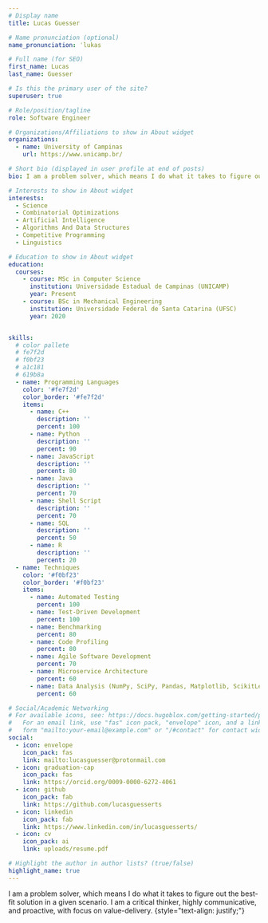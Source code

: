 ```yaml
---
# Display name
title: Lucas Guesser

# Name pronunciation (optional)
name_pronunciation: ˈlukas

# Full name (for SEO)
first_name: Lucas
last_name: Guesser

# Is this the primary user of the site?
superuser: true

# Role/position/tagline
role: Software Engineer

# Organizations/Affiliations to show in About widget
organizations:
  - name: University of Campinas
    url: https://www.unicamp.br/

# Short bio (displayed in user profile at end of posts)
bio: I am a problem solver, which means I do what it takes to figure out the best-fit solution in a given scenario. I am a critical thinker, highly communicative, and proactive, with focus on value-delivery.

# Interests to show in About widget
interests:
  - Science
  - Combinatorial Optimizations
  - Artificial Intelligence
  - Algorithms And Data Structures
  - Competitive Programming
  - Linguistics

# Education to show in About widget
education:
  courses:
    - course: MSc in Computer Science
      institution: Universidade Estadual de Campinas (UNICAMP)
      year: Present
    - course: BSc in Mechanical Engineering
      institution: Universidade Federal de Santa Catarina (UFSC)
      year: 2020


skills:
  # color pallete
  # fe7f2d
  # f0bf23
  # a1c181
  # 619b8a
  - name: Programming Languages
    color: '#fe7f2d'
    color_border: '#fe7f2d'
    items:
      - name: C++
        description: ''
        percent: 100
      - name: Python
        description: ''
        percent: 90
      - name: JavaScript
        description: ''
        percent: 80
      - name: Java
        description: ''
        percent: 70
      - name: Shell Script
        description: ''
        percent: 70
      - name: SQL
        description: ''
        percent: 50
      - name: R
        description: ''
        percent: 20
  - name: Techniques
    color: '#f0bf23'
    color_border: '#f0bf23'
    items:
      - name: Automated Testing
        percent: 100
      - name: Test-Driven Development
        percent: 100
      - name: Benchmarking
        percent: 80
      - name: Code Profiling
        percent: 80
      - name: Agile Software Development
        percent: 70
      - name: Microservice Architecture
        percent: 60
      - name: Data Analysis (NumPy, SciPy, Pandas, Matplotlib, ScikitLearn)
        percent: 60

# Social/Academic Networking
# For available icons, see: https://docs.hugoblox.com/getting-started/page-builder/#icons
#   For an email link, use "fas" icon pack, "envelope" icon, and a link in the
#   form "mailto:your-email@example.com" or "/#contact" for contact widget.
social:
  - icon: envelope
    icon_pack: fas
    link: mailto:lucasguesser@protonmail.com
  - icon: graduation-cap
    icon_pack: fas
    link: https://orcid.org/0009-0000-6272-4061
  - icon: github
    icon_pack: fab
    link: https://github.com/lucasguesserts
  - icon: linkedin
    icon_pack: fab
    link: https://www.linkedin.com/in/lucasguesserts/
  - icon: cv
    icon_pack: ai
    link: uploads/resume.pdf

# Highlight the author in author lists? (true/false)
highlight_name: true
---
```


I am a problem solver, which means I do what it takes to figure out the best-fit solution in a given scenario. I am a critical thinker, highly communicative, and proactive, with focus on value-delivery.
{style="text-align: justify;"}
